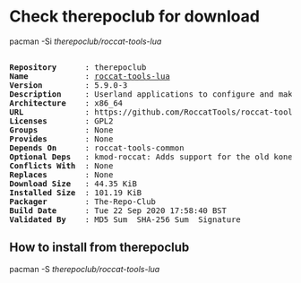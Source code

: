 # Check therepoclub for download

pacman -Si *therepoclub/roccat-tools-lua*

<div class="highlight"><pre class="highlight"><text>
<b>Repository</b>      : therepoclub
<b>Name</b>            : <a href="../../x86_64/roccat-tools-lua-5.9.0-3-x86_64.pkg.tar.zst">roccat-tools-lua</a>
<b>Version</b>         : 5.9.0-3
<b>Description</b>     : Userland applications to configure and make extended use of ROCCAT Lua devices
<b>Architecture</b>    : x86_64
<b>URL</b>             : https://github.com/RoccatTools/roccat-tools
<b>Licenses</b>        : GPL2
<b>Groups</b>          : None
<b>Provides</b>        : None
<b>Depends On</b>      : roccat-tools-common
<b>Optional Deps</b>   : kmod-roccat: Adds support for the old kone device.
<b>Conflicts With</b>  : None
<b>Replaces</b>        : None
<b>Download Size</b>   : 44.35 KiB
<b>Installed Size</b>  : 101.19 KiB
<b>Packager</b>        : The-Repo-Club <wayne6324@gmail.com>
<b>Build Date</b>      : Tue 22 Sep 2020 17:58:40 BST
<b>Validated By</b>    : MD5 Sum  SHA-256 Sum  Signature
</text></pre></div>

## How to install from therepoclub

pacman -S *therepoclub/roccat-tools-lua*
